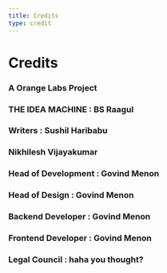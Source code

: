 ```yaml
---
title: Credits
type: credit
---
```


# Credits

###          A Orange Labs Project 
### 
###   THE IDEA MACHINE  : BS Raagul
###             Writers : Sushil Haribabu
###                       Nikhilesh Vijayakumar
### Head of Development : Govind Menon
###      Head of Design : Govind Menon
###   Backend Developer : Govind Menon
###  Frontend Developer : Govind Menon
###       Legal Council : haha you thought?
                     
